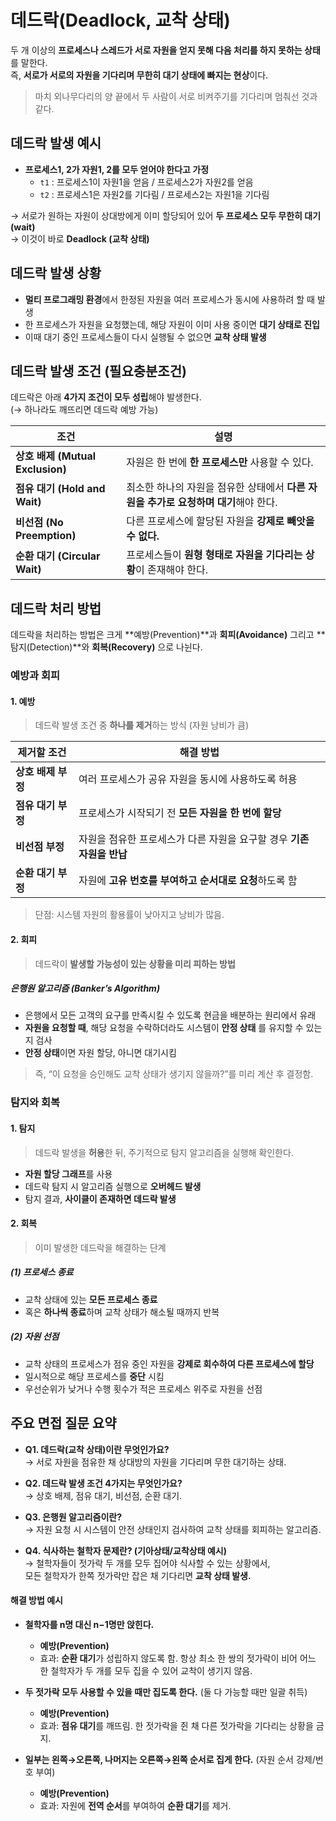 # 데드락(Deadlock, 교착 상태)

두 개 이상의 **프로세스나 스레드가 서로 자원을 얻지 못해 다음 처리를 하지 못하는 상태**를 말한다.  
즉, **서로가 서로의 자원을 기다리며 무한히 대기 상태에 빠지는 현상**이다.

> 마치 외나무다리의 양 끝에서 두 사람이 서로 비켜주기를 기다리며 멈춰선 것과 같다.

## 데드락 발생 예시

- **프로세스1, 2가 자원1, 2를 모두 얻어야 한다고 가정**
  - `t1` : 프로세스1이 자원1을 얻음 / 프로세스2가 자원2를 얻음
  - `t2` : 프로세스1은 자원2를 기다림 / 프로세스2는 자원1을 기다림

→ 서로가 원하는 자원이 상대방에게 이미 할당되어 있어 **두 프로세스 모두 무한히 대기(wait)**  
→ 이것이 바로 **Deadlock (교착 상태)**

## 데드락 발생 상황

- **멀티 프로그래밍 환경**에서 한정된 자원을 여러 프로세스가 동시에 사용하려 할 때 발생
- 한 프로세스가 자원을 요청했는데, 해당 자원이 이미 사용 중이면 **대기 상태로 진입**
- 이때 대기 중인 프로세스들이 다시 실행될 수 없으면 **교착 상태 발생**

## 데드락 발생 조건 (필요충분조건)

데드락은 아래 **4가지 조건이 모두 성립**해야 발생한다.  
(→ 하나라도 깨뜨리면 데드락 예방 가능)

| 조건                             | 설명                                                                                |
| -------------------------------- | ----------------------------------------------------------------------------------- |
| **상호 배제 (Mutual Exclusion)** | 자원은 한 번에 **한 프로세스만** 사용할 수 있다.                                    |
| **점유 대기 (Hold and Wait)**    | 최소한 하나의 자원을 점유한 상태에서 **다른 자원을 추가로 요청하며 대기**해야 한다. |
| **비선점 (No Preemption)**       | 다른 프로세스에 할당된 자원을 **강제로 빼앗을 수 없다.**                            |
| **순환 대기 (Circular Wait)**    | 프로세스들이 **원형 형태로 자원을 기다리는 상황**이 존재해야 한다.                  |

## 데드락 처리 방법

데드락을 처리하는 방법은 크게 **예방(Prevention)**과 **회피(Avoidance)** 그리고 **탐지(Detection)**와 **회복(Recovery)** 으로 나뉜다.

### 예방과 회피

#### 1. 예방

> 데드락 발생 조건 중 **하나를 제거**하는 방식 (자원 낭비가 큼)

| 제거할 조건        | 해결 방법                                                             |
| ------------------ | --------------------------------------------------------------------- |
| **상호 배제 부정** | 여러 프로세스가 공유 자원을 동시에 사용하도록 허용                    |
| **점유 대기 부정** | 프로세스가 시작되기 전 **모든 자원을 한 번에 할당**                   |
| **비선점 부정**    | 자원을 점유한 프로세스가 다른 자원을 요구할 경우 **기존 자원을 반납** |
| **순환 대기 부정** | 자원에 **고유 번호를 부여하고 순서대로 요청**하도록 함                |

> 단점: 시스템 자원의 활용률이 낮아지고 낭비가 많음.

#### 2. 회피

> 데드락이 **발생할 가능성이 있는 상황을 미리 피하는 방법**

##### 은행원 알고리즘 (Banker’s Algorithm)

- 은행에서 모든 고객의 요구를 만족시킬 수 있도록 현금을 배분하는 원리에서 유래
- **자원을 요청할 때**, 해당 요청을 수락하더라도 시스템이 **안정 상태** 를 유지할 수 있는지 검사
- **안정 상태**이면 자원 할당, 아니면 대기시킴

> 즉, “이 요청을 승인해도 교착 상태가 생기지 않을까?”를 미리 계산 후 결정함.

### 탐지와 회복

#### 1. 탐지

> 데드락 발생을 **허용**한 뒤, 주기적으로 탐지 알고리즘을 실행해 확인한다.

- **자원 할당 그래프**를 사용
- 데드락 탐지 시 알고리즘 실행으로 **오버헤드 발생**
- 탐지 결과, **사이클이 존재하면 데드락 발생**

#### 2. 회복

> 이미 발생한 데드락을 해결하는 단계

##### (1) 프로세스 종료

- 교착 상태에 있는 **모든 프로세스 종료**
- 혹은 **하나씩 종료**하며 교착 상태가 해소될 때까지 반복

##### (2) 자원 선점

- 교착 상태의 프로세스가 점유 중인 자원을 **강제로 회수하여 다른 프로세스에 할당**
- 일시적으로 해당 프로세스를 **중단** 시킴
- 우선순위가 낮거나 수행 횟수가 적은 프로세스 위주로 자원을 선점

## 주요 면접 질문 요약

- **Q1. 데드락(교착 상태)이란 무엇인가요?**  
  → 서로 자원을 점유한 채 상대방의 자원을 기다리며 무한 대기하는 상태.

- **Q2. 데드락 발생 조건 4가지는 무엇인가요?**  
  → 상호 배제, 점유 대기, 비선점, 순환 대기.

- **Q3. 은행원 알고리즘이란?**  
  → 자원 요청 시 시스템이 안전 상태인지 검사하여 교착 상태를 회피하는 알고리즘.

- **Q4. 식사하는 철학자 문제란? (기아상태/교착상태 예시)**  
  → 철학자들이 젓가락 두 개를 모두 집어야 식사할 수 있는 상황에서,  
  모든 철학자가 한쪽 젓가락만 잡은 채 기다리면 **교착 상태 발생.**

#### 해결 방법 예시

- **철학자를 n명 대신 n−1명만 앉힌다.**

  - **예방(Prevention)**
  - 효과: **순환 대기**가 성립하지 않도록 함. 항상 최소 한 쌍의 젓가락이 비어 어느 한 철학자가 두 개를 모두 집을 수 있어 교착이 생기지 않음.

- **두 젓가락 모두 사용할 수 있을 때만 집도록 한다.** (둘 다 가능할 때만 일괄 취득)

  - **예방(Prevention)**
  - 효과: **점유 대기**를 깨뜨림. 한 젓가락을 쥔 채 다른 젓가락을 기다리는 상황을 금지.

- **일부는 왼쪽→오른쪽, 나머지는 오른쪽→왼쪽 순서로 집게 한다.** (자원 순서 강제/번호 부여)
  - **예방(Prevention)**
  - 효과: 자원에 **전역 순서**를 부여하여 **순환 대기**를 제거.
